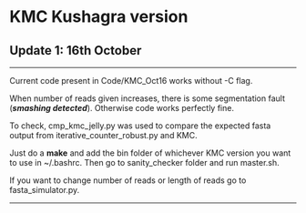 # KMC Kushagra version


## Update 1: 16th October

---
Current code present in Code/KMC_Oct16 works without -C flag.

When number of reads given increases, there is some segmentation fault (***smashing detected***). Otherwise code works perfectly fine.

To check, cmp_kmc_jelly.py was used to compare the expected fasta output from iterative_counter_robust.py and KMC. 

Just do a **make** and add the bin folder of whichever KMC version you want to use in ~/.bashrc. Then go to sanity_checker folder and run master.sh.

If you want to change number of reads or length of reads go to fasta_simulator.py.

---


